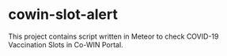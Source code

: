 # cowin-slot-alert
This project contains script written in Meteor to check COVID-19 Vaccination Slots in Co-WIN Portal.
